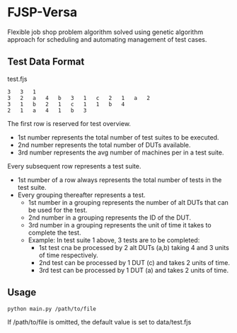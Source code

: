 # FJSP-Versa

Flexible job shop problem algorithm solved using genetic algorithm approach for scheduling and automating management of test cases. 

## Test Data Format
test.fjs  
```
3   3   1
3   2   a   4   b   3   1   c   2   1   a   2
3   1   b   2   1   c   1   1   b   4
2   1   a   4   1   b   3
```

The first row is reserved for test overview.
- 1st number represents the total number of test suites to be executed.
- 2nd number represents the total number of DUTs available.
- 3rd number represents the avg number of machines per in a test suite.

Every subsequent row represents a test suite.
- 1st number of a row always represents the total number of tests in the test suite.
- Every grouping thereafter represents a test.
  - 1st number in a  grouping represents the number of alt DUTs that can be used for the test.
  - 2nd number in a grouping represents the ID of the DUT.
  - 3rd number in a grouping represents the unit of time it takes to complete the test.
  - Example: In test suite 1 above, 3 tests are to be completed:
    - 1st test cna be processed by 2 alt DUTs (a,b) taking 4 and 3 units of time respectively.
    - 2nd test can be processed by 1 DUT (c) and takes 2 units of time.
    - 3rd test can be processed by 1 DUT (a) and takes 2 units of time.

## Usage

```bash
python main.py /path/to/file
```
If /path/to/file is omitted, the default value is set to data/test.fjs

